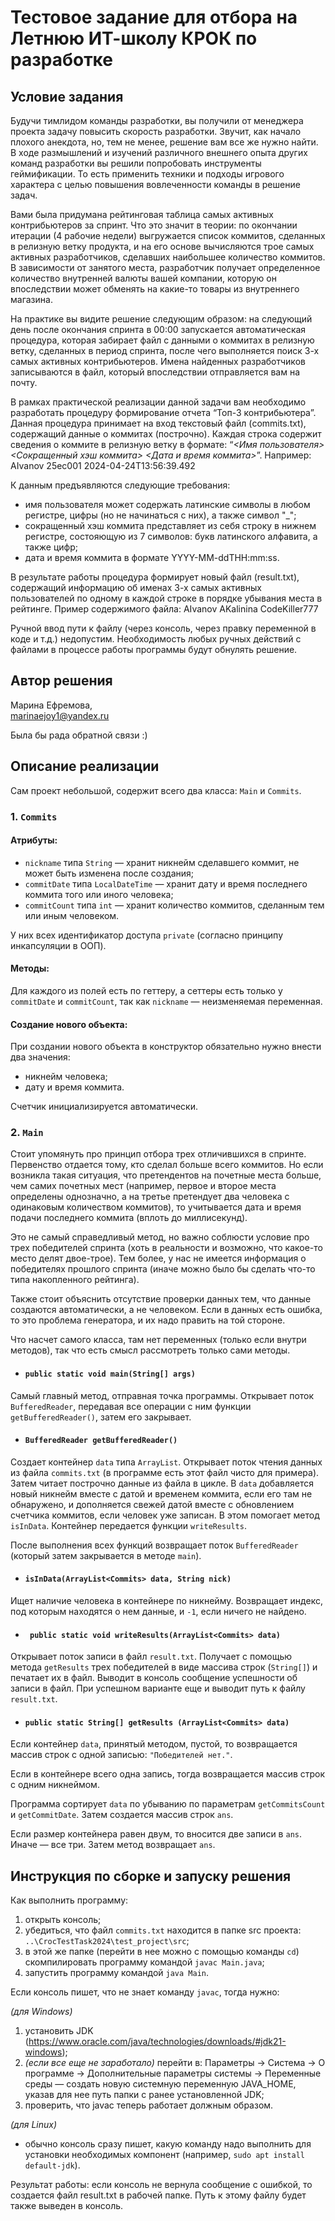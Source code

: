 # Тестовое задание для отбора на Летнюю ИТ-школу КРОК по разработке

## Условие задания
Будучи тимлидом команды разработки, вы получили от менеджера проекта задачу повысить скорость разработки. Звучит, как начало плохого анекдота, но, тем не менее, решение вам все же нужно найти. В ходе размышлений и изучений различного внешнего опыта других команд разработки вы решили попробовать инструменты геймификации. То есть применить техники и подходы игрового характера с целью повышения вовлеченности команды в решение задач.

Вами была придумана рейтинговая таблица самых активных контрибьютеров за спринт. Что это значит в теории: по окончании итерации (4 рабочие недели) выгружается список коммитов, сделанных в релизную ветку продукта, и на его основе вычисляются трое самых активных разработчиков, сделавших наибольшее количество коммитов. В зависимости от занятого места, разработчик получает определенное количество внутренней валюты вашей компании, которую он впоследствии может обменять на какие-то товары из внутреннего магазина.

На практике вы видите решение следующим образом: на следующий день после окончания спринта в 00:00 запускается автоматическая процедура, которая забирает файл с данными о коммитах в релизную ветку, сделанных в период спринта, после чего выполняется поиск 3-х самых активных контрибьютеров. Имена найденных разработчиков записываются в файл, который впоследствии отправляется вам на почту.

В рамках практической реализации данной задачи вам необходимо разработать процедуру формирование отчета “Топ-3 контрибьютера”. Данная процедура принимает на вход текстовый файл (commits.txt), содержащий данные о коммитах (построчно). Каждая строка содержит сведения о коммите в релизную ветку в формате: “_<Имя пользователя> <Сокращенный хэш коммита> <Дата и время коммита>_”.
Например: AIvanov 25ec001 2024-04-24T13:56:39.492

К данным предъявляются следующие требования:
- имя пользователя может содержать латинские символы в любом регистре, цифры (но не начинаться с них), а также символ "_";
- сокращенный хэш коммита представляет из себя строку в нижнем регистре, состояющую из 7 символов: букв латинского алфавита, а также цифр;
- дата и время коммита в формате YYYY-MM-ddTHH:mm:ss.

В результате работы процедура формирует новый файл (result.txt), содержащий информацию об именах 3-х самых активных пользователей по одному в каждой строке в порядке убывания места в рейтинге. Пример содержимого файла:
AIvanov
AKalinina
CodeKiller777

Ручной ввод пути к файлу (через консоль, через правку переменной в коде и т.д.) недопустим. Необходимость любых ручных действий с файлами в процессе работы программы будут обнулять решение.

## Автор решения

Марина Ефремова, <br> marinaejoy1@yandex.ru

Была бы рада обратной связи :)

## Описание реализации

Сам проект небольшой, содержит всего два класса: ``Main`` и ``Commits``.

### 1. ``Commits``

#### Атрибуты: 
* ``nickname`` типа ``String`` — хранит никнейм сделавшего коммит, не может быть изменена после создания;
* ``commitDate`` типа ``LocalDateTime`` — хранит дату и время последнего коммита того или иного человека;
* ``commitCount`` типа ``int`` — хранит количество коммитов, сделанным тем или иным человеком.

У них всех идентификатор доступа ``private`` (согласно принципу инкапсуляции в ООП).

#### Методы:
Для каждого из полей есть по геттеру, а сеттеры есть только у ``commitDate`` и ``commitCount``, так как ``nickname`` — неизменяемая переменная.

#### Создание нового объекта:
При создании нового объекта в конструктор обязательно нужно внести два значения: 
* никнейм человека;
* дату и время коммита.

Счетчик инициализируется автоматически.

### 2. ``Main``

Стоит упомянуть про принцип отбора трех отличившихся в спринте. 
Первенство отдается тому, кто сделал больше всего коммитов. 
Но если возникла такая ситуация, 
что претендентов на почетные места больше, чем самих почетных мест (например, первое и второе места определены однозначно, а на третье претендует два человека с одинаковым количеством коммитов),
то учитывается дата и время подачи последнего коммита (вплоть до миллисекунд). 

Это не самый справедливый метод, но важно соблюсти условие про трех победителей спринта (хоть в реальности и возможно, что какое-то место делят двое-трое). 
Тем более, у нас не имеется информация о победителях прошлого спринта (иначе можно было бы сделать что-то типа накопленного рейтинга).

Также стоит объяснить отсутствие проверки данных тем, что данные создаются автоматически, а не человеком. 
Если в данных есть ошибка, то это проблема генератора, и их надо править на той стороне.

Что насчет самого класса, там нет переменных (только если внутри методов),
так что есть смысл рассмотреть только сами методы.

* #### ``public static void main(String[] args)``

Самый главный метод, отправная точка программы. 
Открывает поток ``BufferedReader``, 
передавая все операции с ним функции ``getBufferedReader()``, 
затем его закрывает.

* #### ``BufferedReader getBufferedReader()``

Создает контейнер  ``data`` типа ``ArrayList``. 
Открывает поток чтения данных из файла ``commits.txt`` (в программе есть этот файл чисто для примера). 
Затем читает построчно данные из файла в цикле. 
В ``data`` добавляется новый никнейм вместе с датой и временем коммита, если его там не обнаружено,
и дополняется свежей датой вместе с обновлением счетчика коммитов, если человек уже записан. В этом помогает метод ``isInData``. 
Контейнер передается функции ``writeResults``.

После выполнения всех функций возвращает поток ``BufferedReader`` (который затем закрывается в методе ``main``).

* #### ``isInData(ArrayList<Commits> data, String nick)``

Ищет наличие человека в контейнере по никнейму. 
Возвращает индекс, под которым находятся о нем данные, 
и ``-1``, если ничего не найдено.

* #### `` public static void writeResults(ArrayList<Commits> data)``

Открывает поток записи в файл ``result.txt``. 
Получает с помощью метода ``getResults`` трех победителей в виде массива строк (``String[]``) и печатает их в файл.
Выводит в консоль сообщение успешности об записи в файл. 
При успешном варианте еще и выводит путь к файлу ``result.txt``. 

* #### ``public static String[] getResults (ArrayList<Commits> data)``

Если контейнер ``data``, принятый методом, пустой, то возвращается массив строк с одной записью: ``"Победителей нет."``.

Если в контейнере всего одна запись, тогда возвращается массив строк с одним никнеймом.

Программа сортирует ``data`` по убыванию по параметрам ``getCommitsCount`` и ``getCommitDate``.
Затем создается массив строк ``ans``. 

Если размер контейнера равен двум, то вносится две записи в ``ans``. Иначе — все три.
Затем метод возвращает ``ans``.

## Инструкция по сборке и запуску решения

Как выполнить программу:
1) открыть консоль;
2) убедиться, что файл ``commits.txt`` находится в папке src проекта: ``..\CrocTestTask2024\test_project\src``;
3) в этой же папке (перейти в нее можно с помощью команды ``cd``) скомпилировать программу командой ``javac Main.java``;
4) запустить программу командой ``java Main``.

Если консоль пишет, что не знает команду ``javac``, тогда нужно:

*(для Windows)*
1) установить JDK (https://www.oracle.com/java/technologies/downloads/#jdk21-windows);
2)  *(если все еще не заработало)* перейти в: Параметры -> Система -> О программе -> Дополнительные параметры системы -> Переменные среды — создать новую системную переменную JAVA_HOME, указав для нее путь папки с ранее установленной JDK;
3) проверить, что javac теперь работает должным образом.

*(для Linux)*
* обычно консоль сразу пишет, какую команду надо выполнить для установки необходимых компонент (например, ``sudo apt install default-jdk``).

Результат работы: если консоль не вернула сообщение с ошибкой, то создается файл result.txt в рабочей папке. Путь к этому файлу будет также выведен в консоль.
